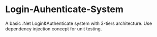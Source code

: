 # Login-Auhenticate-System
A basic .Net Login&amp;Authenticate system with 3-tiers architecture. Use dependency injection concept for unit testing.
